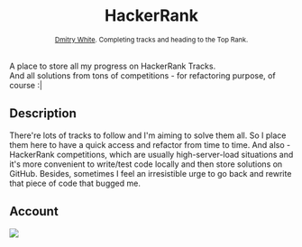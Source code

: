 <h1 align="center">HackerRank</h1>

<div align="center">
  <sub>
    <a href="https://github.com/Dmitry-White">Dmitry White</a>. Completing tracks and heading to the Top Rank.
  </sub>
</div>

<br/>

A place to store all my progress on HackerRank Tracks. </br>
And all solutions from tons of competitions - for refactoring purpose, of course :|


## Description

There're lots of tracks to follow and I'm aiming to solve them all.
So I place them here to have a quick access and refactor from time to time.
And also - HackerRank competitions, which are usually high-server-load situations and it's more convenient to write/test code locally and then store solutions on GitHub.
Besides, sometimes I feel an irresistible urge to go back and rewrite that piece of code that bugged me.


## Account
<a href="https://www.hackerrank.com/Dmitry_White" target="_blank"><img src="https://d3keuzeb2crhkn.cloudfront.net/hackerrank/assets/brand/h_mark_sm-05bceb881aa02b72d688d21db01df5d8.png"></a>
